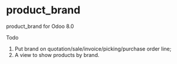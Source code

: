 product_brand
=============

product_brand for Odoo 8.0

Todo
1. Put brand on quotation/sale/invoice/picking/purchase order line;
2. A view to show products by brand.
